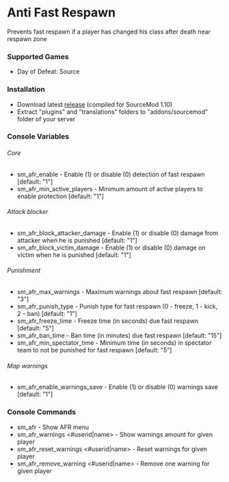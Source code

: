 # Anti Fast Respawn

Prevents fast respawn if a player has changed his class after death near respawn zone

### Supported Games

* Day of Defeat: Source

### Installation

* Download latest [release](https://github.com/Dron-elektron/anti-fast-respawn/releases) (compiled for SourceMod 1.10)
* Extract "plugins" and "translations" folders to "addons/sourcemod" folder of your server

### Console Variables

###### Core

* sm_afr_enable - Enable (1) or disable (0) detection of fast respawn [default: "1"]
* sm_afr_min_active_players - Minimum amount of active players to enable protection [default: "1"]

###### Attack blocker

* sm_afr_block_attacker_damage - Enable (1) or disable (0) damage from attacker when he is punished [default: "1"]
* sm_afr_block_victim_damage - Enable (1) or disable (0) damage on victim when he is punished [default: "1"]

###### Punishment

* sm_afr_max_warnings - Maximum warnings about fast respawn [default: "3"]
* sm_afr_punish_type - Punish type for fast respawn (0 - freeze, 1 - kick, 2 - ban) [default: "1"]
* sm_afr_freeze_time - Freeze time (in seconds) due fast respawn [default: "5"]
* sm_afr_ban_time - Ban time (in minutes) due fast respawn [default: "15"]
* sm_afr_min_spectator_time - Minimum time (in seconds) in spectator team to not be punished for fast respawn [default: "5"]

###### Map warnings

* sm_afr_enable_warnings_save - Enable (1) or disable (0) warnings save [default: "1"]

### Console Commands

* sm_afr - Show AFR menu
* sm_afr_warnings <#userid|name> - Show warnings amount for given player
* sm_afr_reset_warnings <#userid|name> - Reset warnings for given player
* sm_afr_remove_warning <#userid|name> - Remove one warning for given player
